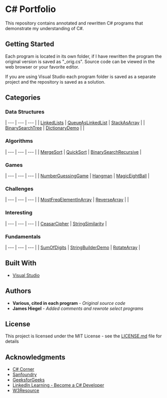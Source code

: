 # C# Portfolio

This repository contains annotated and rewritten C# programs that demonstrate my understanding of C#.

## Getting Started

Each program is located in its own folder, if I have rewritten the program the original version is saved as "\_orig.cs". Source code can be viewed in the web browser or your favorite editor.

If you are using Visual Studio each program folder is saved as a separate project and the repository is saved as a solution.

## Categories

### Data Structures

| --- |	--- | --- |
| [LinkedLists](https://github.com/JamesHiegel/CSharp_Portfolio/blob/master/LinkedLists) | [QueueAsLinkedList](https://github.com/JamesHiegel/CSharp_Portfolio/blob/master/QueueAsLinkedList) | [StackAsArray](https://github.com/JamesHiegel/CSharp_Portfolio/blob/master/StackAsArray) |
| [BinarySearchTree](https://github.com/JamesHiegel/CSharp_Portfolio/blob/master/BinarySearchTree) | [DictionaryDemo](https://github.com/JamesHiegel/CSharp_Portfolio/blob/master/DictionaryDemo) | |

### Algorithms

| --- |	--- | --- |
| [MergeSort](https://github.com/JamesHiegel/CSharp_Portfolio/tree/master/MergeSort) | [QuickSort](https://github.com/JamesHiegel/CSharp_Portfolio/tree/master/QuickSort) | [BinarySearchRecursive](https://github.com/JamesHiegel/CSharp_Portfolio/tree/master/BinarySearchRecursive) |

### Games

| --- |	--- | --- |
| [NumberGuessingGame](https://github.com/JamesHiegel/CSharp_Portfolio/tree/master/NumberGuessingGame) | [Hangman](https://github.com/JamesHiegel/CSharp_Portfolio/blob/master/Hangman) | [MagicEightBall](https://github.com/JamesHiegel/CSharp_Portfolio/blob/master/MagicEightBall) |

### Challenges

| --- |	--- | --- |
| [MostFreqElementInArray](https://github.com/JamesHiegel/CSharp_Portfolio/blob/master/MostFreqElementInArray) | [ReverseArray](https://github.com/JamesHiegel/CSharp_Portfolio/blob/master/ReverseArray) | |

### Interesting

| --- |	--- | --- |
| [CeasarCipher](https://github.com/JamesHiegel/CSharp_Portfolio/blob/master/CeasarCipher) | [StringSimilarity](https://github.com/JamesHiegel/CSharp_Portfolio/blob/master/StringSimilarity) |

### Fundamentals

| --- |	--- | --- |
| [SumOfDigits](https://github.com/JamesHiegel/CSharp_Portfolio/blob/master/StringReplaceMethod) | [StringBuilderDemo](https://github.com/JamesHiegel/CSharp_Portfolio/blob/master/StringBuilderDemo) | [RotateArray](https://github.com/JamesHiegel/CSharp_Portfolio/blob/master/RotateArray) |

## Built With

* [Visual Studio](https://visualstudio.microsoft.com/)

## Authors

* **Various, cited in each program** - *Original source code*
* **James Hiegel** - *Added comments and rewrote select programs*

## License

This project is licensed under the MIT License - see the [LICENSE.md](LICENSE.md) file for details

## Acknowledgments

* [C# Corner](https://www.c-sharpcorner.com/)
* [Sanfoundry](https://www.sanfoundry.com/)
* [GeeksforGeeks](https://www.geeksforgeeks.org/)
* [LinkedIn Learning - Become a C# Developer](https://www.linkedin.com/learning/paths/become-a-c-developer)
* [W3Resource](https://www.w3resource.com/csharp-exercises/)
